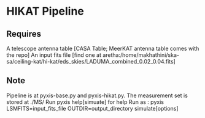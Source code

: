 HIKAT Pipeline
=====

Requires
-----
A telescope antenna table [CASA Table; MeerKAT antenna table comes with the repo]
An input fits file [find one at aretha:/home/makhathini/ska-sa/ceiling-kat/hi-kat/eds_skies/LADUMA_combined_0.02_0.04.fits]

Note
-----
Pipeline is at pyxis-base.py and pyxis-hikat.py. The measurement set is stored at ./MS/
Run pyxis help[simuate] for help
Run as : pyxis LSMFITS=input_fits_file OUTDIR=output_directory simulate[options]


